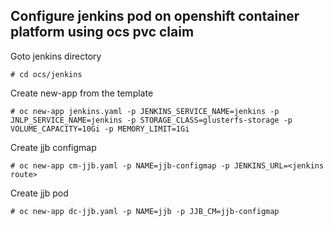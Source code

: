 ## Configure jenkins pod on openshift container platform using ocs pvc claim

Goto jenkins directory
```
# cd ocs/jenkins
```

Create new-app from the template
```
# oc new-app jenkins.yaml -p JENKINS_SERVICE_NAME=jenkins -p JNLP_SERVICE_NAME=jenkins -p STORAGE_CLASS=glusterfs-storage -p VOLUME_CAPACITY=10Gi -p MEMORY_LIMIT=1Gi
```

Create jjb configmap
```
# oc new-app cm-jjb.yaml -p NAME=jjb-configmap -p JENKINS_URL=<jenkins route>
```

Create jjb pod
```
# oc new-app dc-jjb.yaml -p NAME=jjb -p JJB_CM=jjb-configmap
```
